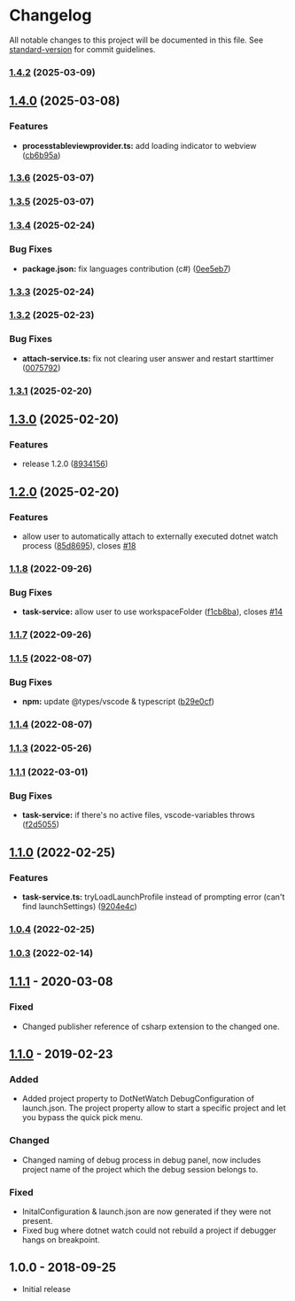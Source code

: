 # Changelog

All notable changes to this project will be documented in this file. See [standard-version](https://github.com/conventional-changelog/standard-version) for commit guidelines.

### [1.4.2](https://github.com/murugaratham/vscode-dotnet-watch/compare/v1.4.1...v1.4.2) (2025-03-09)

## [1.4.0](https://github.com/murugaratham/vscode-dotnet-watch/compare/v1.3.6...v1.4.0) (2025-03-08)


### Features

* **processtableviewprovider.ts:** add loading indicator to webview ([cb6b95a](https://github.com/murugaratham/vscode-dotnet-watch/commit/cb6b95ae1b42b25d41fe113da79d81089ca143a0))

### [1.3.6](https://github.com/murugaratham/vscode-dotnet-watch/compare/v1.3.5...v1.3.6) (2025-03-07)

### [1.3.5](https://github.com/murugaratham/vscode-dotnet-watch/compare/v1.3.4...v1.3.5) (2025-03-07)

### [1.3.4](https://github.com/murugaratham/vscode-dotnet-watch/compare/v1.3.3...v1.3.4) (2025-02-24)


### Bug Fixes

* **package.json:** fix languages contribution (c#) ([0ee5eb7](https://github.com/murugaratham/vscode-dotnet-watch/commit/0ee5eb792fbd6c9280d2909fbb2b04cf99fffeab))

### [1.3.3](https://github.com/murugaratham/vscode-dotnet-watch/compare/v1.3.2...v1.3.3) (2025-02-24)

### [1.3.2](https://github.com/murugaratham/vscode-dotnet-watch/compare/v1.4.0...v1.3.2) (2025-02-23)


### Bug Fixes

* **attach-service.ts:** fix not clearing user answer and restart starttimer ([0075792](https://github.com/murugaratham/vscode-dotnet-watch/commit/00757928542085c80b306fd6221a8cd58d29be63))

### [1.3.1](https://github.com/murugaratham/vscode-dotnet-watch/compare/v1.4.0...v1.3.1) (2025-02-20)

## [1.3.0](https://github.com/murugaratham/vscode-dotnet-watch/compare/v1.2.1...v1.3.0) (2025-02-20)


### Features

* release 1.2.0 ([8934156](https://github.com/murugaratham/vscode-dotnet-watch/commit/8934156858e27cef54e4390579aa3db8247c7330))

## [1.2.0](https://github.com/murugaratham/vscode-dotnet-watch/compare/v1.1.8...v1.2.0) (2025-02-20)


### Features

* allow user to automatically attach to externally executed dotnet watch process ([85d8695](https://github.com/murugaratham/vscode-dotnet-watch/commit/85d8695134f6dba0a7b93f53fbc82130c7290033)), closes [#18](https://github.com/murugaratham/vscode-dotnet-watch/issues/18)

### [1.1.8](https://github.com/murugaratham/vscode-dotnet-watch/compare/v1.1.6...v1.1.8) (2022-09-26)


### Bug Fixes

* **task-service:** allow user to use workspaceFolder ([f1cb8ba](https://github.com/murugaratham/vscode-dotnet-watch/commit/f1cb8ba55877bcf36da1470393639191e4c71694)), closes [#14](https://github.com/murugaratham/vscode-dotnet-watch/issues/14)

### [1.1.7](https://github.com/murugaratham/vscode-dotnet-watch/compare/v1.1.6...v1.1.7) (2022-09-26)

### [1.1.5](https://github.com/murugaratham/vscode-dotnet-watch/compare/v1.1.4...v1.1.5) (2022-08-07)


### Bug Fixes

* **npm:** update @types/vscode & typescript ([b29e0cf](https://github.com/murugaratham/vscode-dotnet-watch/commit/b29e0cf62ae1d2ab7b5ae1abf624654d994fddf3))

### [1.1.4](https://github.com/murugaratham/vscode-dotnet-watch/compare/v1.1.3...v1.1.4) (2022-08-07)

### [1.1.3](https://github.com/murugaratham/vscode-dotnet-watch/compare/v1.1.2...v1.1.3) (2022-05-26)

### [1.1.1](https://github.com/murugaratham/vscode-dotnet-watch/compare/v1.1.0...v1.1.1) (2022-03-01)


### Bug Fixes

* **task-service:** if there's no active files, vscode-variables throws ([f2d5055](https://github.com/murugaratham/vscode-dotnet-watch/commit/f2d50552b28a19b799bd03ac8240c58929eac911))

## [1.1.0](https://github.com/murugaratham/vscode-dotnet-watch/compare/v1.0.4...v1.1.0) (2022-02-25)


### Features

* **task-service.ts:** tryLoadLaunchProfile instead of prompting error (can't find launchSettings) ([9204e4c](https://github.com/murugaratham/vscode-dotnet-watch/commit/9204e4c9a085dbbabb67869a4472e72f66901aa3))

### [1.0.4](https://github.com/murugaratham/vscode-dotnet-watch/compare/v1.0.2...v1.0.4) (2022-02-25)

### [1.0.3](https://github.com/murugaratham/vscode-dotnet-watch/compare/v1.0.1...v1.0.3) (2022-02-14)

## [1.1.1] - 2020-03-08

### Fixed

- Changed publisher reference of csharp extension to the changed one.

## [1.1.0] - 2019-02-23

### Added

- Added project property to DotNetWatch DebugConfiguration of launch.json. The project property allow to start a specific project and let you bypass the quick pick menu.

### Changed

- Changed naming of debug process in debug panel, now includes project name of the project which the debug session belongs to.

### Fixed

- InitalConfiguration & launch.json are now generated if they were not present.
- Fixed bug where dotnet watch could not rebuild a project if debugger hangs on breakpoint.

## 1.0.0 - 2018-09-25

- Initial release

[unreleased]: https://gitlab.com/dennismaxjung/vscode-dotnet-auto-attach/compare/v1.1.1...develop
[1.1.0]: https://gitlab.com/dennismaxjung/vscode-dotnet-auto-attach/compare/v1.0.0...v1.1.0
[1.1.1]: https://gitlab.com/dennismaxjung/vscode-dotnet-auto-attach/compare/v1.1.0...v1.1.1

